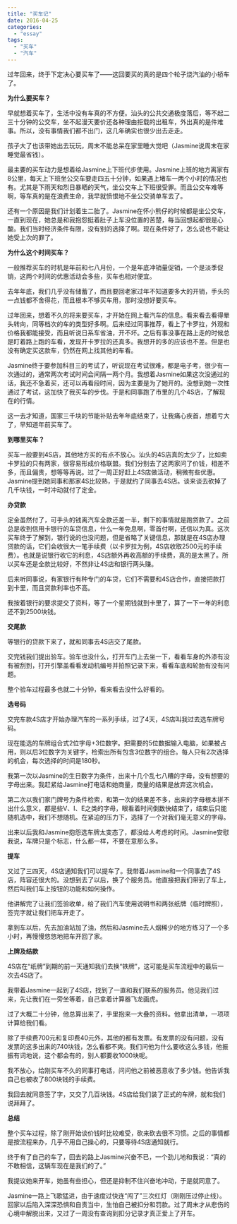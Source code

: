 ```yaml
---
title: "买车记"
date: 2016-04-25
categories: 
  - "essay"
tags: 
  - "买车"
  - "汽车"
---
```


过年回来，终于下定决心要买车了——这回要买的真的是四个轮子烧汽油的小轿车了。

**为什么要买车？**

早就想着买车了，生活中没有车真的不方便。汕头的公共交通极度落后，等不起二三十分钟的公交车，坐不起漫天要价还各种理由拒载的出租车，外出真的是件难事。所以，没有事情我们都不出门，这几年确实也很少出去走走。

孩子大了也该带她出去玩玩，周末不能总呆在家里睡大觉吧（Jasmine说周末在家睡觉最省钱）。

最主要的买车动力是想着给Jasmine上下班代步使用。Jasmine上班的地方离家有8公里，每天上下班坐公交车要走四五十分钟，如果遇上堵车一两个小时的情况也有。尤其是下雨天和烈日暴晒的天气，坐公交车上下班很受罪。而且公交车难等啊，等车真的是在浪费生命，我早就愤恨地不坐公交骑单车去了。

还有一个原因是我们计划着生二胎了。Jasmine在怀小熊仔的时候都是坐公交车，一直到现在，她总是和我抱怨挺着肚子上车没位置的苦楚，每当回想起都很是心酸。我们当时经济条件有限，没有别的选择了啊。现在条件好了，怎么说也不能让她受上次的罪了。

**为什么这个时间买车？**

一般推荐买车的时机是年前和七八月份，一个是年底冲销量促销，一个是淡季促销，这两个时间的优惠活动会多些，买车也相对便宜。

去年年底，我们几乎没有储蓄了，而且要回老家过年不知道要多大的开销，手头的一点钱都不舍得花，而且根本不够买车用，那时没想好要买车。

过年回来，想着不久的将来要买车，才开始在网上看汽车的信息。看来看去看得晕头转向，同等档次的车的类型好多啊。后来经过同事推荐，看上了卡罗拉，外观和价格我都能接受，而且听说日系车省油，开不坏。之后有事没事在路上走的时候总是盯着路上跑的车看，发现开卡罗拉的还真多。我想开的多的应该也不差。但是也没有确定买这款车，仍然在网上找其他的车看。

Jasmine终于要参加科目三的考试了，听说现在考试很难，都是电子考，很少有一次通过的，通常两次考试时间会间隔一两个月。我想着Jasmine如果这次没通过的话，我还不急着买，还可以再看段时间，因为主要是为了她开的。没想到她一次性通过了考试，这加快了我买车的步伐。于是和同事跑了市里的几个4S店，了解现在的行情。

这一去才知道，国家三千块的节能补贴去年年底结束了，让我痛心疾首，想着亏大了，早知道年前买车了。

**到哪里买车？**

买车一般要到4S店，其他地方买的有点不放心。汕头的4S店真的太少了，比如卖卡罗拉的只有两家，很容易形成价格联盟。我们分别去了这两家问了价钱，相差不多，而且偏贵，想等等再说。过了一周正好赶上4S店做活动，稍微有些优惠。Jasmine提到她同事和那家4S比较熟，于是就约了同事去4S店。谈来谈去砍掉了几千块钱，一时冲动就付了定金。

**办贷款**

定金虽然付了，可手头的钱离汽车全款还差一半，剩下的事情就是跑贷款了。之前总是收到信用卡银行的车贷信息，什么一年免息啊，零首付啊，还信以为真。这次买车终于了解到，银行说的也没问题，但是省略了关键信息，那就是在4S店办理贷款的话，它们会收很大一笔手续费（以卡罗拉为例，4S店收取2500元的手续费）。也就是说银行收它的利息，4S店额外再收高额的手续费，真的是太黑了。所以买车还是全款比较好，不然非让4S店和银行两头赚。

后来听同事说，有家银行有种专门的车贷，它们不需要和4S店合作，直接把款打到卡里，而且贷款利率也不高。

我按着银行的要求提交了资料，等了一个星期钱就到卡里了，算了一下一年的利息还不到2500块钱。

**交尾款**

等银行的贷款下来了，就和同事去4S店交了尾款。

交完钱我们提出验车。验车也没什么，打开车门上去坐一下，看看车身的外漆有没有被刮到，打开引擎盖看看发动机编号并拍照记录下来，看看车底和轮胎有没有问题。

整个验车过程最多也就二十分钟，看来看去没什么好看的。

**选号码**

交完车款4S店才开始办理汽车的一系列手续，过了4天，4S店叫我过去选车牌号码。

现在能选的车牌组合式2位字母+3位数字。把需要的5位数据输入电脑，如果被占用，则以后3位数字为关键字，检索出所有包含3位数字的组合。每人只有2次选择的机会，每次选择的时间是180秒。

我第一次以Jasmine的生日数字为条件，出来十几个乱七八糟的字母，没有想要的字母出来。我赶紧给Jasmine打电话和她商量，商量的结果是放弃这次机会。

第二次以我们家门牌号为条件检索，和第一次的结果差不多，出来的字母根本拼不出什么意义，都是些V、I、E之类的字母，眼看着时间倒数快结束了，结束后只能随机选中，我们不想随机。在紧迫的压力下，选择了一个对我们毫无意义的字母。

出来以后我和Jasmine抱怨选车牌太变态了，都没给人考虑的时间。Jasmine安慰我说，车牌只是个标志，什么都一样，不要在意那么多。

**提车**

又过了三四天，4S店通知我们可以提车了。我带着Jasmine和一个同事去了4S店，阵容还很大的。没想到去了以后，换了个服务员。他直接把我们带到了车上，然后叫我们车上按钮的功能和如何操作。

他讲解完了让我们签验收单，给了我们汽车使用说明书和两张纸牌（临时牌照），签完字就让我们把车开走了。

拿到车以后，先去加油站加了油，然后和Jasmine去人烟稀少的地方练习了一个多小时，再慢慢悠悠地把车开回了家。

**上牌及结款**

4S店在“纸牌”到期的前一天通知我们去换“铁牌”，这可能是买车流程中的最后一次去4S店了。

我带着Jasmine一起到了4S店，找到了一直和我们联系的服务员。他见我们过来，先让我们在一旁坐等着，自己拿着计算器飞龙画虎。

过了大概二十分钟，他总算出来了，手里抱来一大叠的资料。他拿出清单，一项项计算给我们看。

除了手续费700元和复印费40元外，其他的都有发票。有发票的没有问题，没有发票的这多出来的740块钱，怎么看都不爽。我们问他为什么要收这么多钱，他振振有词地说，这个都会有的，别人都要收1000块呢。

我不放心，给刚买车不久的同事打电话，问问他之前被恶意收了多少钱。他告诉我自己也被收了800块钱的手续费。

我回去就同意签了字，又交了几百块钱。4S店给我们装了正式的车牌，就和我们说拜拜了。

**总结**

整个买车过程，除了刚开始谈价钱时比较难受，砍来砍去很不习惯。之后的事情都是按流程来办，几乎不用自己操心的，只要等待4S店通知就行。

终于有了自己的车了，回去的路上Jasmine兴奋不已，一个劲儿地和我说：“真的不敢相信，这辆车现在是我们的了。”

我提议她来开车，她虽有些担心，但还是抑制不住兴奋地冲动，于是就同意了。

Jasmine一路上飞歌猛进，由于速度过快连“闯了”三次红灯（刚刚压过停止线）。回家以后陷入深深恐惧和自责当中，生怕自己被扣分和罚款。过了周末才从悲伤的心境中解脱出来，又过了一周没有查询到扣分记录才真正爱上了开车。
